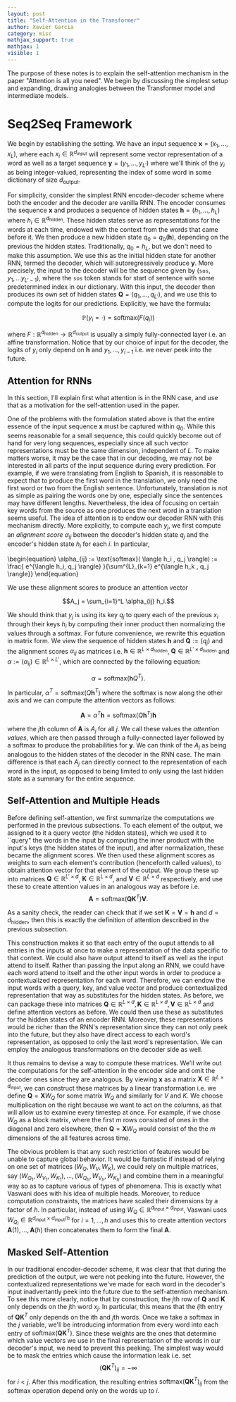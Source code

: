 ```yaml
---
layout: post
title: "Self-Attention in the Transformer"
author: Xavier Garcia
category: misc
mathjax_support: true
mathjax: 1
visible: 1
---
```


The purpose of these notes is to explain the self-attention mechanism in the paper "Attention is all you need". We begin by discussing the simplest setup and expanding, drawing analogies between the Transformer model and intermediate models.

# Seq2Seq Framework

We begin by establishing the setting. We have an input sequence $\textbf{x} = (x_1,... ,x_L)$, where each $x_i \in \mathbb{R}^{d_{\text{input}}}$ will represent some vector representation of a word as well as a target sequence $\textbf{y} = (y_1,..., y_{L'})$ where we'll think of the $y_i$ as being integer-valued, representing the index of some word in some dictionary of size $d_{\text{output}}$.

For simplicity, consider the simplest RNN encoder-decoder scheme where both the encoder and the decoder are vanilla RNN. The encoder consumes the sequence $\textbf{x}$ and produces a sequence of hidden states $\textbf{h} = (h_1, ... ,h_L)$ where $h_i \in \mathbb{R}^{d_{\text{hidden}}}$. These hidden states serve as representations for the words at each time, endowed with the context from the words that came before it. We then produce a new hidden state $q_0 = q_0(\textbf{h})$, depending on the previous the hidden states. Traditionally, $q_0 = h_L$, but we don't need to make this assumption. We use this as the initial hidden state for another RNN, termed the decoder, which will autoregressively produce $\textbf{y}$. More precisely, the input to the decoder will be the sequence given by $(\texttt{sos} , y_1,... y_{L'-1})$, where the $\texttt{sos}$ token stands for start of sentence with some predetermined index in our dictionary. With this input, the decoder then produces its own set of hidden states $\textbf{Q} = (q_1, ..., q_{L'})$, and we use this to compute the logits for our predictions. Explicitly, we have the formula: 

$$\mathbb{P}(y_i = \cdot) = \text{softmax}(F(q_i))$$ 

where $F : \mathbb{R}^{d_{\text{hidden}}} \rightarrow \mathbb{R}^{d_{\text{output}}}$ is usually a simply fully-connected layer i.e. an affine transformation. Notice that by our choice of input for the decoder, the logits of $y_i$ only depend on $\textbf{h}$ and $y_1, ... , y_{i-1}$ i.e. we never peek into the future. 


## Attention for RNNs
In this section, I'll explain first what attention is in the RNN case, and use that as a motivation for the self-attention used in the paper. 

One of the problems with the formulation stated above is that the entire essence of the input sequence $\textbf{x}$ must be captured within $q_0$. While this seems reasonable for a small sequence, this could quickly become out of hand for very long sequences, especially since all such vector representations must be the same dimension, independent of $L$. To make matters worse, it may be the case that in our decoding, we may not be interested in all parts of the input sequence during every prediction. For example, if we were translating from English to Spanish, it is reasonable to expect that to produce the first word in the translation, we only need the first word or two from the English sentence.  Unfortunately, translation is not as simple as pairing the words one by one, especially since the sentences may have different lengths. Nevertheless, the idea of focusing on certain key words from the source as one produces the next word in a translation seems useful. The idea of attention is to endow our decoder RNN with this mechanism directly. More explicitly, to compute each $y_j$, we first compute an *alignment score* $\alpha_{ij}$ between the decoder's hidden state $q_j$ and the encoder's hidden state $h_i$ for each $i$.  In particular, 
 
\begin{equation}
\alpha_{ij} := \text{softmax}( \langle h_i , q_j \rangle) := \frac{  e^{\langle h_i, q_j \rangle} }{\sum^{L}_{k=1} e^{\langle h_k , q_j \rangle}}
\end{equation}

We use these alignment scores to produce an attention vector 

$$A_j = \sum_{i=1}^L \alpha_{ij} h_i.$$

We should think that $y_j$ is using its key $q_j$ to query each of the previous $x_i$ through their keys $h_i$ by computing their inner product then normalizing the values through a softmax. For future convenience, we rewrite this equation in matrix form. We view the sequence of hidden states $\textbf{h}$ and $\textbf{Q} := (q_{j})$ and the alignment scores $\alpha_{ij}$ as matrices i.e. $\textbf{h} \in \mathbb{R}^{L \times d_{\text{hidden}}}$, $\textbf{Q} \in \mathbb{R}^{L' \times d_{\text{hidden}}}$ and $\alpha := (\alpha_{ij}) \in \mathbb{R}^{L \times L'}$, which are connected by the following equation:



$$\alpha = \text{softmax}\left(\textbf{h} Q^T \right).$$

In particular, $\alpha^T = \text{softmax} \left( Q\textbf{h}^T \right)$ where the softmax is now along the other axis and we can compute the attention vectors as follows:

$$\textbf{A} = \alpha^T \textbf{h} = \text{softmax} \left( Q \textbf{h}^T \right) \textbf{h}$$

where the $j$th column of $\textbf{A}$ is $A_j$ for all $j$. We call these values the *attention values*, which are then passed through a fully-connected layer followed by a softmax to produce the probabilities for $\textbf{y}$. We can think of the $A_j$ as being analogous to the hidden states of the decoder in the RNN case. The main difference is that each $A_j$ can directly connect to the representation of each word in the input, as opposed to being limited to only using the last hidden state as a summary for the entire sequence.

## Self-Attention and Multiple Heads


Before defining self-attention, we first summarize the computations we performed in the previous subsections. To each element of the output, we assigned to it a query vector (the hidden states), which we used it to ``query" the words in the input by computing the inner product with the input's keys (the hidden states of the input), and after normalization, these became the alignment scores. We then used these alignment scores as weights to sum each element's contribution (henceforth called values), to obtain attention vector for that element of the output. We group these up into matrices $\textbf{Q} \in \mathbb{R}^{L' \times  d}$, $\textbf{K} \in \mathbb{R}^{L \times d}$, and $\textbf{V} \in \mathbb{R}^{L \times d}$ respectively, and use these to create attention values in an analogous way as before i.e. 
$$
\textbf{A} = \text{softmax}(\textbf{Q} \textbf{K}^T)\textbf{V}.
$$

As a sanity check, the reader can check that if we set $\textbf{K} = \textbf{V} = \textbf{h}$ and $d = d_{\text{hidden}}$, then this is exactly the definition of attention described in the previous subsection.

This construction makes it so that each entry of the ouput attends to all entries in the inputs at once to make a representation of the data specific to that context. We could also have output attend to itself as well as the input attend to itself. Rather than passing the input along an RNN, we could have each word attend to itself and the other input words in order to produce a contextualized representation for each word. Therefore, we can endow the input words with a query, key, and value vector and produce contextualized representation that way as substitutes for the hidden states. As before, we can package these into matrices $\textbf{Q} \in \mathbb{R}^{L \times d}, \textbf{K} \in \mathbb{R}^{L \times d} , \textbf{V} \in \mathbb{R}^{L \times d}$ and define attention vectors as before. We could then use these as substitutes for the hidden states of an encoder RNN. Moreover, these representations would be richer than the RNN's representation since they can not only peek into the future, but they also have direct access to each word's representation, as opposed to only the last word's representation. We can employ the analogous transformations on the decoder side as well.

It thus remains to devise a way to compute these matrices. We'll write out the computations for the self-attention in the encoder side and omit the decoder ones since they are analogous. By viewing $\textbf{x}$ as a matrix $\textbf{X} \in \mathbb{R}^{L \times d_{\text{input}}}$, we can construct these matrices by a linear transformation i.e. we define $\textbf{Q} = \textbf{X} W_Q$ for some matrix $W_Q$ and similarly for $V$ and $K$. We choose multiplication on the right because we want to act on the columns, as that will allow us to examine every timestep at once. For example, if we chose $W_Q$ as a block matrix, where the first $m$ rows consisted of ones in the diagonal and zero elsewhere, then $\textbf{Q} = \textbf{X} W_{Q}$ would consist of the the $m$ dimensions of the all features across time. 

The obvious problem is that any such restriction of features would be unable to capture global behavior. It would be fantastic if instead of relying on one set of matrices $(W_Q, W_V, W_K)$, we could rely on multiple matrices, say $(W_{Q_1},W_{V_1}, W_{K_1}), ..., (W_{Q_h}, W_{V_h}, W_{K_h})$ and combine them in a meaningful way so as to capture various of types of phenomena. This is exactly what Vaswani does with his idea of multiple heads. Moreover, to reduce computation constraints, the matrices have scaled their dimensions by a factor of $h$. In particular, instead of using $W_Q \in \mathbb{R}^{d_{\text{input}}\times d_{\text{input}}}$, Vaswani uses $W_{Q_i} \in \mathbb{R}^{d_{\text{input}} \times d_{\text{input}}/h}$ for $i=1,..., h$ and uses this to create attention vectors $\textbf{A}(1),...,\textbf{A}(h)$ then concatenates them to form the final $\textbf{A}$.

## Masked Self-Attention

In our traditional encoder-decoder scheme, it was clear that that during the prediction of the output, we were not peeking into the future. However, the contextualized representations we've made for each word in the decoder's input inadvertantly peek into the future due to the self-attention mechanism. To see this more clearly, notice that by construction, the $j$th row of $\textbf{Q}$ and $\textbf{K}$ only depends on the $j$th word $x_j$. In particular, this means that the $ij$th entry of $\textbf{Q}\textbf{K}^T$ only depends on the $i$th and $j$th words. Once we take a softmax in the $j$ variable, we'll be introducing information from every word into each entry of $\text{softmax}(\textbf{Q}\textbf{K}^T)$. Since these weights are the ones that determine which value vectors we use in the final representation of the words in our decoder's input, we need to prevent this peeking. The simplest way would be to mask the entries which cause the information leak i.e. set $$(\textbf{QK}^T)_{ij} = -\infty$$ for $i < j$. After this modification, the resulting entries $\text{softmax}(\textbf{QK}^T)_{ij}$ from the softmax operation depend only on the words up to $i$.

[jekyll-gh]: https://github.com/mojombo/jekyll
[jekyll]:    http://jekyllrb.com
